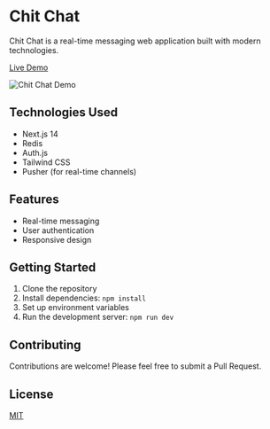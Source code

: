 # Chit Chat

Chit Chat is a real-time messaging web application built with modern technologies.

[Live Demo](https://chitchat-frontend-brown.vercel.app/profile)

![Chit Chat Demo](./public/images/demo-image.png)

## Technologies Used

- Next.js 14
- Redis
- Auth.js
- Tailwind CSS
- Pusher (for real-time channels)

## Features

- Real-time messaging
- User authentication
- Responsive design

## Getting Started

1. Clone the repository
2. Install dependencies: `npm install`
3. Set up environment variables
4. Run the development server: `npm run dev`

## Contributing

Contributions are welcome! Please feel free to submit a Pull Request.

## License

[MIT](https://choosealicense.com/licenses/mit/)